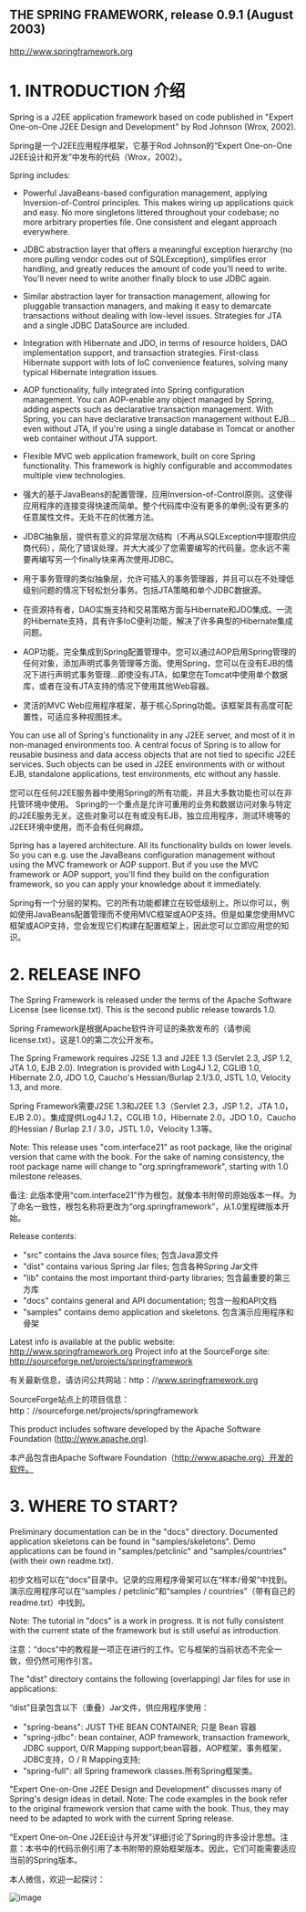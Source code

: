 THE SPRING FRAMEWORK, release 0.9.1 (August 2003)
-------------------------------------------------
http://www.springframework.org


#   1. INTRODUCTION 介绍

Spring is a J2EE application framework based on code published in "Expert One-on-One J2EE Design and Development" by Rod Johnson (Wrox, 2002).

Spring是一个J2EE应用程序框架，它基于Rod Johnson的“Expert One-on-One J2EE设计和开发”中发布的代码（Wrox，2002）。

Spring includes:
* Powerful JavaBeans-based configuration management, applying Inversion-of-Control principles. This makes wiring up applications quick and easy. No more singletons littered throughout your codebase; no more arbitrary properties file. One consistent and elegant approach everywhere.
* JDBC abstraction layer that offers a meaningful exception hierarchy (no more pulling vendor codes out of SQLException), simplifies error handling, and greatly reduces the amount of code you'll need to write. You'll never need to write another finally block to use JDBC again.
* Similar abstraction layer for transaction management, allowing for pluggable transaction managers, and making it easy to demarcate transactions without dealing with low-level issues. Strategies for JTA and a single JDBC DataSource are included.
* Integration with Hibernate and JDO, in terms of resource holders, DAO implementation support, and transaction strategies. First-class Hibernate support with lots of IoC convenience features, solving many typical Hibernate integration issues.
* AOP functionality, fully integrated into Spring configuration management. You can AOP-enable any object managed by Spring, adding aspects such as declarative transaction management. With Spring, you can have declarative transaction management without EJB... even without JTA, if you're using a single database in Tomcat or another web container without JTA support.
* Flexible MVC web application framework, built on core Spring functionality. This framework is highly configurable and accommodates multiple view technologies.

* 强大的基于JavaBeans的配置管理，应用Inversion-of-Control原则。这使得应用程序的连接变得快速而简单。整个代码库中没有更多的单例;没有更多的任意属性文件。无处不在的优雅方法。
* JDBC抽象层，提供有意义的异常层次结构（不再从SQLException中提取供应商代码），简化了错误处理，并大大减少了您需要编写的代码量。您永远不需要再编写另一个finally块来再次使用JDBC。
* 用于事务管理的类似抽象层，允许可插入的事务管理器，并且可以在不处理低级别问题的情况下轻松划分事务。包括JTA策略和单个JDBC数据源。
* 在资源持有者，DAO实施支持和交易策略方面与Hibernate和JDO集成。一流的Hibernate支持，具有许多IoC便利功能，解决了许多典型的Hibernate集成问题。
* AOP功能，完全集成到Spring配置管理中。您可以通过AOP启用Spring管理的任何对象，添加声明式事务管理等方面。使用Spring，您可以在没有EJB的情况下进行声明式事务管理...即使没有JTA，如果您在Tomcat中使用单个数据库，或者在没有JTA支持的情况下使用其他Web容器。
* 灵活的MVC Web应用程序框架，基于核心Spring功能。该框架具有高度可配置性，可适应多种视图技术。

You can use all of Spring's functionality in any J2EE server, and most of it in non-managed environments too. A central focus of Spring is to allow for reusable business and data access objects that are not tied to specific J2EE services. Such objects can be used in J2EE environments with or without EJB, standalone applications, test environments, etc without any hassle.

您可以在任何J2EE服务器中使用Spring的所有功能，并且大多数功能也可以在非托管环境中使用。 Spring的一个重点是允许可重用​​的业务和数据访问对象与特定的J2EE服务无关。这些对象可以在有或没有EJB，独立应用程序，测试环境等的J2EE环境中使用，而不会有任何麻烦。

Spring has a layered architecture. All its functionality builds on lower levels. So you can e.g. use the JavaBeans configuration management without using the MVC framework or AOP support. But if you use the MVC framework or AOP support, you'll find they build on the configuration framework, so you can apply your knowledge about it immediately.

Spring有一个分层的架构。它的所有功能都建立在较低级别上。所以你可以，例如使用JavaBeans配置管理而不使用MVC框架或AOP支持。但是如果您使用MVC框架或AOP支持，您会发现它们构建在配置框架上，因此您可以立即应用您的知识。

# 2. RELEASE INFO

The Spring Framework is released under the terms of the Apache Software License (see license.txt). This is the second public release towards 1.0. 

Spring Framework是根据Apache软件许可证的条款发布的（请参阅license.txt）。这是1.0的第二次公开发布。

The Spring Framework requires J2SE 1.3 and J2EE 1.3 (Servlet 2.3, JSP 1.2, JTA 1.0, EJB 2.0). Integration is provided with Log4J 1.2, CGLIB 1.0, Hibernate 2.0, JDO 1.0, Caucho's Hessian/Burlap 2.1/3.0, JSTL 1.0, Velocity 1.3, and more.

Spring Framework需要J2SE 1.3和J2EE 1.3（Servlet 2.3，JSP 1.2，JTA 1.0，EJB 2.0）。集成提供Log4J 1.2，CGLIB 1.0，Hibernate 2.0，JDO 1.0，Caucho的Hessian / Burlap 2.1 / 3.0，JSTL 1.0，Velocity 1.3等。

Note: This release uses "com.interface21" as root package, like the original version that came with the book. For the sake of naming consistency, the root package name will change to "org.springframework", starting with 1.0 milestone releases.

备注: 此版本使用“com.interface21”作为根包，就像本书附带的原始版本一样。为了命名一致性，根包名称将更改为“org.springframework”，从1.0里程碑版本开始。

Release contents:
* "src" contains the Java source files; 包含Java源文件
* "dist" contains various Spring Jar files; 包含各种Spring Jar文件
* "lib" contains the most important third-party libraries; 包含最重要的第三方库
* "docs" contains general and API documentation; 包含一般和API文档
* "samples" contains demo application and skeletons. 包含演示应用程序和骨架

Latest info is available at the public website: http://www.springframework.org
Project info at the SourceForge site: http://sourceforge.net/projects/springframework

有关最新信息，请访问公共网站：http：//www.springframework.org

SourceForge站点上的项目信息：http：//sourceforge.net/projects/springframework

This product includes software developed by the Apache Software Foundation (http://www.apache.org).

本产品包含由Apache Software Foundation（http://www.apache.org）开发的软件。


# 3. WHERE TO START?

Preliminary documentation can be in the "docs" directory. Documented application skeletons can be found in "samples/skeletons". Demo applications can be found in "samples/petclinic" and "samples/countries" (with their own readme.txt).

初步文档可以在“docs”目录中。记录的应用程序骨架可以在“样本/骨架”中找到。演示应用程序可以在“samples / petclinic”和“samples / countries”（带有自己的readme.txt）中找到。

Note: The tutorial in "docs" is a work in progress. It is not fully consistent with the current state of the framework but is still useful as introduction.

注意：“docs”中的教程是一项正在进行的工作。它与框架的当前状态不完全一致，但仍然可用作引言。

The "dist" directory contains the following (overlapping) Jar files for use in applications:

“dist”目录包含以下（重叠）Jar文件，供应用程序使用：

* "spring-beans": JUST THE BEAN CONTAINER; 只是 Bean 容器
* "spring-jdbc": bean container, AOP framework, transaction framework, JDBC support, O/R Mapping support;bean容器，AOP框架，事务框架，JDBC支持，O / R Mapping支持;
* "spring-full": all Spring framework classes.所有Spring框架类。

"Expert One-on-One J2EE Design and Development" discusses many of Spring's design ideas in detail. Note: The code examples in the book refer to the original framework version that came with the book. Thus, they may need to be adapted to work with the current Spring release.

“Expert One-on-One J2EE设计与开发”详细讨论了Spring的许多设计思想。注意：本书中的代码示例引用了本书附带的原始框架版本。因此，它们可能需要适应当前的Spring版本。

本人微信，欢迎一起探讨：

![image](https://user-images.githubusercontent.com/24973360/50372024-5f975d00-0601-11e9-8247-139e145b1123.png)
